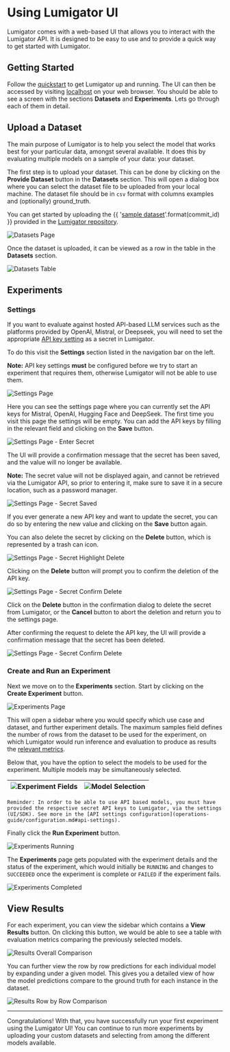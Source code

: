 # Using Lumigator UI

Lumigator comes with a web-based UI that allows you to interact with the Lumigator API. It is designed to be easy to use and to provide a quick way to get started with Lumigator.

## Getting Started

Follow the [quickstart](quickstart.md) to get Lumigator up and running. The UI can then be accessed by visiting [localhost](http://localhost) on your web browser. You should be able to see a screen with the sections **Datasets** and **Experiments**. Lets go through each of them in detail.

## Upload a Dataset

The main purpose of Lumigator is to help you select the model that works best for your particular data, amongst several available. It does this by evaluating multiple models on a sample of your data: your dataset.

The first step is to upload your dataset. This can be done by clicking on the **Provide Dataset** button in the **Datasets** section. This will open a dialog box where you can select the dataset file to be uploaded from your local machine. The dataset file should be in `csv` format with columns examples and (optionally) ground_truth.

You can get started by uploading the {{ '[sample dataset](https://github.com/mozilla-ai/lumigator/blob/{}/lumigator/sample_data/summarization/dialogsum_exc.csv)'.format(commit_id) }} provided in the [Lumigator repository](https://github.com/mozilla-ai/lumigator).

![Datasets Page](../../assets/ui_guide_steps/datasets_page.png)

Once the dataset is uploaded, it can be viewed as a row in the table in the **Datasets** section.

![Datasets Table](../../assets/ui_guide_steps/datasets_table.png)

## Experiments

### Settings

If you want to evaluate against hosted API-based LLM services such as the platforms provided by OpenAI, Mistral, or Deepseek,
you will need to set the appropriate [API key setting](../operations-guide/configuration.md#api-settings) as a secret in Lumigator.

To do this visit the **Settings** section listed in the navigation bar on the left.

**Note:** API key settings **must** be configured before we try to start an experiment that requires them,
otherwise Lumigator will not be able to use them.

![Settings Page](../../assets/ui_guide_steps/settings-page.png)

Here you can see the settings page where you can currently set the API keys for Mistral, OpenAI, Hugging Face and DeepSeek.
The first time you visit this page the settings will be empty. You can add the API keys by filling in the relevant field and
clicking on the **Save** button.

![Settings Page - Enter Secret](../../assets/ui_guide_steps/settings-enter-secret.png)

The UI will provide a confirmation message that the secret has been saved, and the value will no longer be available.

**Note:** The secret value will not be displayed again, and cannot be retrieved via the Lumigator API,
so prior to entering it, make sure to save it in a secure location, such as a password manager.

![Settings Page - Secret Saved](../../assets/ui_guide_steps/settings-secret-saved.png)

If you ever generate a new API key and want to update the secret, you can do so by entering the new value and clicking
on the **Save** button again.

You can also delete the secret by clicking on the **Delete** button, which is represented by a trash can icon.

![Settings Page - Secret Highlight Delete](../../assets/ui_guide_steps/settings-secret-delete-highlight.png)

Clicking on the **Delete** button will prompt you to confirm the deletion of the API key.

![Settings Page - Secret Confirm Delete](../../assets/ui_guide_steps/settings-secret-delete-confirm.png)

Click on the **Delete** button in the confirmation dialog to delete the secret from Lumigator, or the **Cancel** button
to abort the deletion and return you to the settings page.

After confirming the request to delete the API key, the UI will provide a confirmation message that the secret has been deleted.

![Settings Page - Secret Confirm Delete](../../assets/ui_guide_steps/settings-secret-delete-done.png)

### Create and Run an Experiment

Next we move on to the **Experiments** section. Start by clicking on the **Create Experiment** button.

![Experiments Page](../../assets/ui_guide_steps/experiments_page.png)

This will open a sidebar where you would specify which use case and dataset, and further experiment details. The maximum samples field defines the number of rows from the dataset to be used for the experiment, on which Lumigator would run inference and evaluation to produce as results the [relevant metrics](quickstart.md#get-the-results).

Below that, you have the option to select the models to be used for the experiment. Multiple models may be simultaneously selected.

| ![Experiment Fields](../../assets/ui_guide_steps/experiment_fields.png) | ![Model Selection](../../assets/ui_guide_steps/model_select.png) |
| --- | --- |

```{note}
Reminder: In order to be able to use API based models, you must have provided the respective secret API keys to Lumigator, via the settings (UI/SDK). See more in the [API settings configuration](operations-guide/configuration.md#api-settings).
```

Finally click the **Run Experiment** button.

![Experiments Running](../../assets/ui_guide_steps/experiments_running.png)

The **Experiments** page gets populated with the experiment details and the status of the experiment, which would initially be `RUNNING` and changes to `SUCCEEDED` once the experiment is complete or `FAILED` if the experiment fails.

![Experiments Completed](../../assets/ui_guide_steps/experiments_completed.png)

## View Results
For each experiment, you can view the sidebar which contains a **View Results** button. On clicking this button, we would be able to see a table with evaluation metrics comparing the previously selected models.

![Results Overall Comparison](../../assets/ui_guide_steps/results_overall_comparison.png)

You can further view the row by row predictions for each individual model by expanding under a given model. This gives you a detailed view of how the model predictions compare to the ground truth for each instance in the dataset.

![Results Row by Row Comparison](../../assets/ui_guide_steps/results_row_by_row.png)

---

Congratulations! With that, you have successfully run your first experiment using the Lumigator UI! You can continue to run more experiments by uploading your custom datasets and selecting from among the different models available.
